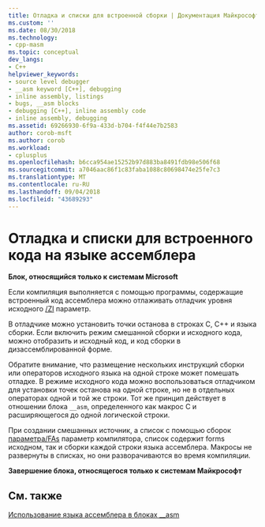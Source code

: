 ```yaml
---
title: Отладка и списки для встроенной сборки | Документация Майкрософт
ms.custom: ''
ms.date: 08/30/2018
ms.technology:
- cpp-masm
ms.topic: conceptual
dev_langs:
- C++
helpviewer_keywords:
- source level debugger
- __asm keyword [C++], debugging
- inline assembly, listings
- bugs, __asm blocks
- debugging [C++], inline assembly code
- inline assembly, debugging
ms.assetid: 69266930-6f9a-433d-b704-f4f44e7b2583
author: corob-msft
ms.author: corob
ms.workload:
- cplusplus
ms.openlocfilehash: b6cca954ae15252b97d883ba8491fdb98e506f68
ms.sourcegitcommit: a7046aac86f1c83faba1088c80698474e25fe7c3
ms.translationtype: MT
ms.contentlocale: ru-RU
ms.lasthandoff: 09/04/2018
ms.locfileid: "43689293"
---
```

# <a name="debugging-and-listings-for-inline-assembly"></a>Отладка и списки для встроенного кода на языке ассемблера

**Блок, относящийся только к системам Microsoft**

Если компиляция выполняется с помощью программы, содержащие встроенный код ассемблера можно отлаживать отладчик уровня исходного [/ZI](../../build/reference/z7-zi-zi-debug-information-format.md) параметр.

В отладчике можно установить точки останова в строках С, С++ и языка сборки. Если включить режим смешанной сборки и исходного кода, можно отобразить и исходный код, и код сборки в дизассемблированной форме.

Обратите внимание, что размещение нескольких инструкций сборки или операторов исходного языка на одной строке может помешать отладке. В режиме исходного кода можно воспользоваться отладчиком для установки точек останова на одной строке, но не в отдельных операторах одной и той же строки. Тот же принцип действует в отношении блока `__asm`, определенного как макрос С и расширяющегося до одной логической строки.

При создании смешанных источник, а список с помощью сборок [параметра/FAs](../../build/reference/fa-fa-listing-file.md) параметр компилятора, список содержит forms исходном, так и сборки каждой строки языка ассемблера. Макросы не развернуты в списках, но они разворачиваются во время компиляции.

**Завершение блока, относящегося только к системам Майкрософт**

## <a name="see-also"></a>См. также

[Использование языка ассемблера в блоках __asm](../../assembler/inline/using-assembly-language-in-asm-blocks.md)<br/>
